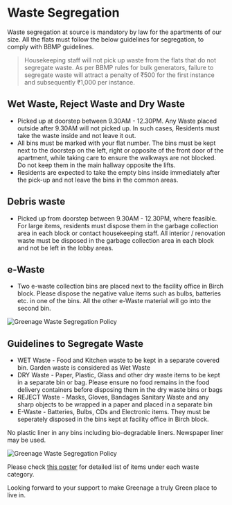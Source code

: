 # Waste Segregation

Waste segregation at source is mandatory by law for the apartments of our size. All the flats must follow the below guidelines for segregation, to comply with BBMP guidelines.

> Housekeeping staff will not pick up waste from the flats that do not segregate waste. As per BBMP rules for bulk generators, failure to segregate waste will attract a penalty of ₹500 for the first instance and subsequently ₹1,000 per instance.

## Wet Waste, Reject Waste and Dry Waste

- Picked up at doorstep between 9.30AM - 12.30PM. Any Waste placed outside after 9.30AM will not picked up. In such cases, Residents must take the waste inside and not leave it out. 
- All bins must be marked with your flat number. The bins must be kept next to the doorstep on the left, right or opposite of the front door of the apartment, while taking care to ensure the walkways are not blocked. Do not keep them in the main hallway opposite the lifts. 
- Residents are expected to take the empty bins inside immediately after the pick-up and not leave the bins in the common areas.

## Debris waste

- Picked up from doorstep between 9.30AM - 12.30PM, where feasible. For large items, residents must dispose them in the garbage collection area in each block or contact housekeeping staff. All interior / renovation waste must be disposed in the garbage collection area in each block and not be left in the lobby areas. 

## e-Waste

- Two e-waste collection bins are placed next to the facility office in Birch block. Please dispose the negative value items such as bulbs, batteries etc. in one of the bins. All the other e-Waste material will go into the second bin.

![Greenage Waste Segregation Policy](/assets/images/ewaste-bins-location.jpg)

## Guidelines to Segregate Waste

- WET Waste   - Food and Kitchen waste to be kept in a separate covered bin. Garden waste is considered as Wet Waste
- DRY Waste  - Paper, Plastic, Glass and other dry waste items to be kept in a separate bin or bag. Please ensure no food remains in the food delivery containers before disposing them in the dry waste bins or bags
- REJECT Waste -  Masks, Gloves, Bandages Sanitary Waste and any sharp objects to be wrapped in a paper and placed in a separate bin
- E-Waste - Batteries, Bulbs, CDs and Electronic items. They must be seperately disposed in the bins kept at facility office in Birch block.

No plastic liner in any bins including bio-degradable liners. Newspaper liner may be used.

![Greenage Waste Segregation Policy](/assets/images/waste-segregation-handout.jpg)

Please check [this poster](/assets/images/waste-segregation-detailed-guidelines.jpg) for detailed list of items under each waste category.
 
Looking forward to your support to make Greenage a truly Green place to live in.
